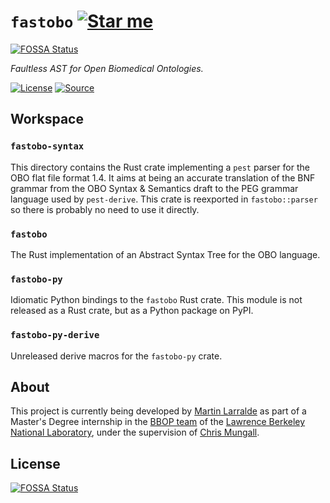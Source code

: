 # `fastobo` [![Star me](https://img.shields.io/github/stars/althonos/fastobo.svg?style=social&label=Star&maxAge=3600)](https://github.com/althonos/fastobo/stargazers)
[![FOSSA Status](https://app.fossa.io/api/projects/git%2Bgithub.com%2Falthonos%2Ffastobo.svg?type=shield)](https://app.fossa.io/projects/git%2Bgithub.com%2Falthonos%2Ffastobo?ref=badge_shield)

*Faultless AST for Open Biomedical Ontologies.*

[![License](https://img.shields.io/badge/license-MIT-blue.svg?style=flat-square&maxAge=2678400)](https://choosealicense.com/licenses/mit/)
[![Source](https://img.shields.io/badge/source-GitHub-303030.svg?maxAge=2678400&style=flat-square)](https://github.com/althonos/fastobo)

## Workspace

### `fastobo-syntax`

This directory contains the Rust crate implementing a `pest` parser for the OBO flat file format 1.4.
It aims at being an accurate translation of the BNF grammar from the OBO Syntax & Semantics draft to
the PEG grammar language used by `pest-derive`. This crate is reexported in `fastobo::parser` so there
is probably no need to use it directly.

### `fastobo`

The Rust implementation of an Abstract Syntax Tree for the OBO language.

### `fastobo-py`

Idiomatic Python bindings to the `fastobo` Rust crate. This module is not released as a Rust crate,
but as a Python package on PyPI.

### `fastobo-py-derive`

Unreleased derive macros for the `fastobo-py` crate.

## About

This project is currently being developed by [Martin Larralde](https://github.com/althonos)
as part of a Master's Degree internship in the [BBOP team](http://berkeleybop.org/) of the
[Lawrence Berkeley National Laboratory](https://www.lbl.gov/), under the supervision of
[Chris Mungall](http://biosciences.lbl.gov/profiles/chris-mungall/).


## License
[![FOSSA Status](https://app.fossa.io/api/projects/git%2Bgithub.com%2Falthonos%2Ffastobo.svg?type=large)](https://app.fossa.io/projects/git%2Bgithub.com%2Falthonos%2Ffastobo?ref=badge_large)